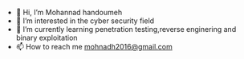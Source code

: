 - 👋 Hi, I’m Mohannad handoumeh 
- 👀 I’m interested in the cyber security field 
- 🌱 I’m currently learning penetration testing,reverse enginering and binary exploitation  
- 📫 How to reach me mohnadh2016@gmail.com

<!---
handoumeh2000/handoumeh2000 is a ✨ special ✨ repository because its `README.md` (this file) appears on your GitHub profile.
You can click the Preview link to take a look at your changes.
--->
